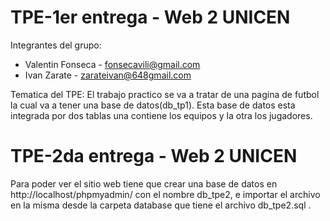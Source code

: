 # TPE-1er entrega - Web 2 UNICEN
Integrantes del grupo:
- Valentin Fonseca - fonsecavili@gmail.com
- Ivan Zarate - zarateivan@648gmail.com
  
Tematica del TPE:
El trabajo practico se va a tratar de una pagina de futbol la cual va a tener una base de datos(db_tp1). Esta base de datos esta integrada por dos tablas una contiene los equipos y la otra los jugadores.

# TPE-2da entrega - Web 2 UNICEN
Para poder ver el sitio web tiene que crear una base de datos en http://localhost/phpmyadmin/ con el nombre db_tpe2, e importar el archivo en la misma desde la carpeta database que tiene el archivo  db_tpe2.sql . 
